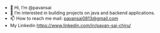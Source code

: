 - 👋 Hi, I’m @pavansai
- 👀 I’m interested in building projects on java and backend applications.
- 📫 How to reach me mail: pavansai0813@gmail.com
- My Linkedin https://www.linkedin.com/in/pavan-sai-chiru/

<!---
pavansai/pavansai is a ✨ special ✨ repository because its `README.md` (this file) appears on your GitHub profile.
You can click the Preview link to take a look at your changes.
--->
